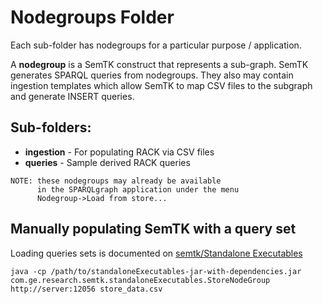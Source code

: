 # Nodegroups Folder

Each sub-folder has nodegroups for a particular purpose / application.

A **nodegroup** is a SemTK construct that represents a sub-graph.  SemTK generates SPARQL queries from nodegroups.  They also may contain ingestion templates which allow SemTK to map CSV files to the subgraph and generate INSERT queries.

## Sub-folders:
- **ingestion** - For populating RACK via CSV files
- **queries** - Sample derived RACK queries

```
NOTE: these nodegroups may already be available
      in the SPARQLgraph application under the menu
      Nodegroup->Load from store...
```

## Manually populating SemTK with a query set

Loading queries sets is documented on
[semtk/Standalone Executables](https://github.com/ge-semtk/semtk/wiki/Standalone-Executables)

```
java -cp /path/to/standaloneExecutables-jar-with-dependencies.jar com.ge.research.semtk.standaloneExecutables.StoreNodeGroup http://server:12056 store_data.csv
```
